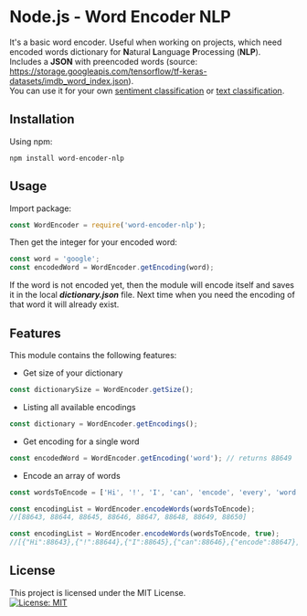 Node.js - Word Encoder NLP
=========

It's a basic word encoder. Useful when working on projects, which need encoded words dictionary for **N**atural **L**anguage **P**rocessing (**NLP**).  
Includes a **JSON** with preencoded words (source: https://storage.googleapis.com/tensorflow/tf-keras-datasets/imdb_word_index.json).  
You can use it for your own [sentiment classification](https://github.com/tensorflow/tfjs-examples/tree/master/sentiment) or [text classification](https://www.tensorflow.org/alpha/tutorials/sequences/text_classification_rnn).
## Installation
Using npm:  
```cli
npm install word-encoder-nlp
```
## Usage
Import package:  
```js
const WordEncoder = require('word-encoder-nlp');
```
Then get the integer for your encoded word:
```js
const word = 'google';
const encodedWord = WordEncoder.getEncoding(word);
```
If the word is not encoded yet, then the module will encode itself and saves it in the local _**dictionary.json**_ file. Next time when you need the encoding of that word it will already exist.  
## Features
This module contains the following features:  
- Get size of your dictionary
```js
const dictionarySize = WordEncoder.getSize();
```
- Listing all available encodings
```js
const dictionary = WordEncoder.getEncodings();
```
- Get encoding for a single word
```js
const encodedWord = WordEncoder.getEncoding('word'); // returns 88649
```
- Encode an array of words
```js
const wordsToEncode = ['Hi', '!', 'I', 'can', 'encode', 'every', 'word', '.'];

const encodingList = WordEncoder.encodeWords(wordsToEncode);
//[88643, 88644, 88645, 88646, 88647, 88648, 88649, 88650]

const encodingList = WordEncoder.encodeWords(wordsToEncode, true);
//[{"Hi":88643},{"!":88644},{"I":88645},{"can":88646},{"encode":88647},{"every":88648},{"word":88649},{".":88650}]
```

## License
This project is licensed under the MIT License.  
[![License: MIT](https://img.shields.io/badge/License-MIT-yellow.svg)](https://opensource.org/licenses/MIT)